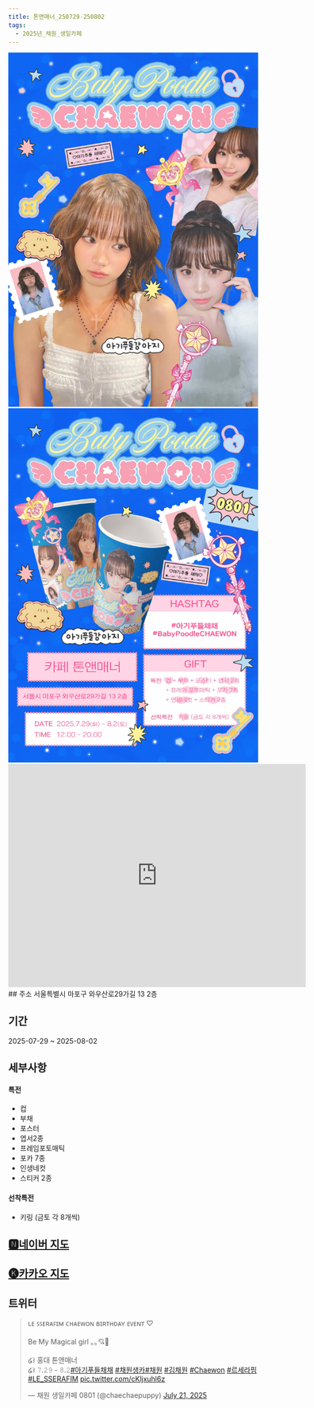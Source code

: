 ```yaml
---
title: 톤앤매너_250729-250802
tags:
  - 2025년_채원_생일카페
---
```

<img src="assets/GwZD3fRa0AAYKvd.jpg">
<img src="assets/GwZD3eRbAAAfT-9.jpg">
<iframe src="https://www.google.com/maps/embed?pb=!1m18!1m12!1m3!1d3163.0356026594727!2d126.9260928758732!3d37.55422497204181!2m3!1f0!2f0!3f0!3m2!1i1024!2i768!4f13.1!3m3!1m2!1s0x357c98c10ae03d23%3A0x930f7aa80dd9e5fd!2z7Yak7JWk66ek64SI!5e0!3m2!1sko!2skr!4v1753113646598!5m2!1sko!2skr" width="600" height="450" style="border:0;" allowfullscreen="" loading="lazy" referrerpolicy="no-referrer-when-downgrade"></iframe>
## 주소
서울특별시 마포구 와우산로29가길 13 2층


## 기간
2025-07-29 ~ 2025-08-02

## 세부사항
#### 특전
- 컵
- 부채
- 포스터
- 엽서2종
- 프레임포토매틱
- 포카 7종
- 인생네컷
- 스티커 2종

#### 선착특전
- 키링 (금토 각 8개씩)


## [🅽네이버 지도](https://naver.me/xyTMltu9)
## [🅚카카오 지도](https://place.map.kakao.com/1960387368)
## 트위터
<blockquote class="twitter-tweet"><p lang="ko" dir="ltr">ʟᴇ ꜱꜱᴇʀᴀꜰɪᴍ ᴄʜᴀᴇᴡᴏɴ ʙɪʀᴛʜᴅᴀʏ ᴇᴠᴇɴᴛ ♡<br><br>Be My Magical girl ｡｡💘🪽<br><br>໒꒱ 홍대 톤앤매너<br>໒꒱ 𝟽.𝟸𝟿 - 𝟾.𝟸<a href="https://twitter.com/hashtag/%EC%95%84%EA%B8%B0%ED%91%B8%EB%93%A4%EC%B1%84%EC%B1%84?src=hash&amp;ref_src=twsrc%5Etfw">#아기푸들채채</a> <a href="https://twitter.com/hashtag/%EC%B1%84%EC%9B%90%EC%83%9D%EC%B9%B4?src=hash&amp;ref_src=twsrc%5Etfw">#채원생카</a><a href="https://twitter.com/hashtag/%EC%B1%84%EC%9B%90?src=hash&amp;ref_src=twsrc%5Etfw">#채원</a> <a href="https://twitter.com/hashtag/%EA%B9%80%EC%B1%84%EC%9B%90?src=hash&amp;ref_src=twsrc%5Etfw">#김채원</a> <a href="https://twitter.com/hashtag/Chaewon?src=hash&amp;ref_src=twsrc%5Etfw">#Chaewon</a> <a href="https://twitter.com/hashtag/%EB%A5%B4%EC%84%B8%EB%9D%BC%ED%95%8C?src=hash&amp;ref_src=twsrc%5Etfw">#르세라핌</a> <a href="https://twitter.com/hashtag/LE_SSERAFIM?src=hash&amp;ref_src=twsrc%5Etfw">#LE_SSERAFIM</a> <a href="https://t.co/cKljxuhl6z">pic.twitter.com/cKljxuhl6z</a></p>&mdash; 채원 생일카페 0801 (@chaechaepuppy) <a href="https://twitter.com/chaechaepuppy/status/1947318513213059163?ref_src=twsrc%5Etfw">July 21, 2025</a></blockquote> <script async src="https://platform.twitter.com/widgets.js" charset="utf-8"></script>